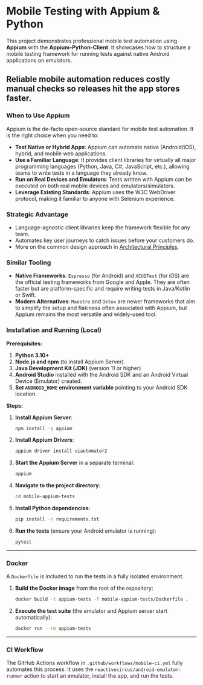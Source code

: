 # Mobile Testing with Appium & Python

This project demonstrates professional mobile test automation using **Appium** with the **Appium-Python-Client**. It showcases how to structure a mobile testing framework for running tests against native Android applications on emulators.

Reliable mobile automation reduces costly manual checks so releases hit the app stores faster.
---

### When to Use Appium

Appium is the de-facto open-source standard for mobile test automation. It is the right choice when you need to:

* **Test Native or Hybrid Apps**: Appium can automate native (Android/iOS), hybrid, and mobile web applications.
* **Use a Familiar Language**: It provides client libraries for virtually all major programming languages (Python, Java, C#, JavaScript, etc.), allowing teams to write tests in a language they already know.
* **Run on Real Devices and Emulators**: Tests written with Appium can be executed on both real mobile devices and emulators/simulators.
* **Leverage Existing Standards**: Appium uses the W3C WebDriver protocol, making it familiar to anyone with Selenium experience.

### Strategic Advantage
- Language-agnostic client libraries keep the framework flexible for any team.
- Automates key user journeys to catch issues before your customers do.
- More on the common design approach in [Architectural Principles](../ARCHITECTURAL_PRINCIPLES.md).

### Similar Tooling
* **Native Frameworks**: `Espresso` (for Android) and `XCUITest` (for iOS) are the official testing frameworks from Google and Apple. They are often faster but are platform-specific and require writing tests in Java/Kotlin or Swift.
* **Modern Alternatives**: `Maestro` and `Detox` are newer frameworks that aim to simplify the setup and flakiness often associated with Appium, but Appium remains the most versatile and widely-used tool.

### Installation and Running (Local)

**Prerequisites:**

1.  **Python 3.10+**
2.  **Node.js and npm** (to install Appium Server)
3.  **Java Development Kit (JDK)** (version 11 or higher)
4.  **Android Studio** installed with the Android SDK and an Android Virtual Device (Emulator) created.
5.  **Set `ANDROID_HOME` environment variable** pointing to your Android SDK location.

**Steps:**

1.  **Install Appium Server**:
    ```bash
    npm install -g appium
    ```
2.  **Install Appium Drivers**:
    ```bash
    appium driver install uiautomator2
    ```
3.  **Start the Appium Server** in a separate terminal:
    ```bash
    appium
    ```
4.  **Navigate to the project directory**:
    ```bash
    cd mobile-appium-tests
    ```
5.  **Install Python dependencies**:
    ```bash
    pip install -r requirements.txt
    ```
6.  **Run the tests** (ensure your Android emulator is running):
    ```bash
    pytest
    ```

---

### Docker

A `Dockerfile` is included to run the tests in a fully isolated environment.

1. **Build the Docker image** from the root of the repository:
   ```bash
   docker build -t appium-tests -f mobile-appium-tests/Dockerfile .
   ```
2. **Execute the test suite** (the emulator and Appium server start automatically):
   ```bash
   docker run --rm appium-tests
   ```

---

### CI Workflow

The GitHub Actions workflow in `.github/workflows/mobile-ci.yml` fully automates this process. It uses the `reactivecircus/android-emulator-runner` action to start an emulator, install the app, and run the tests.
